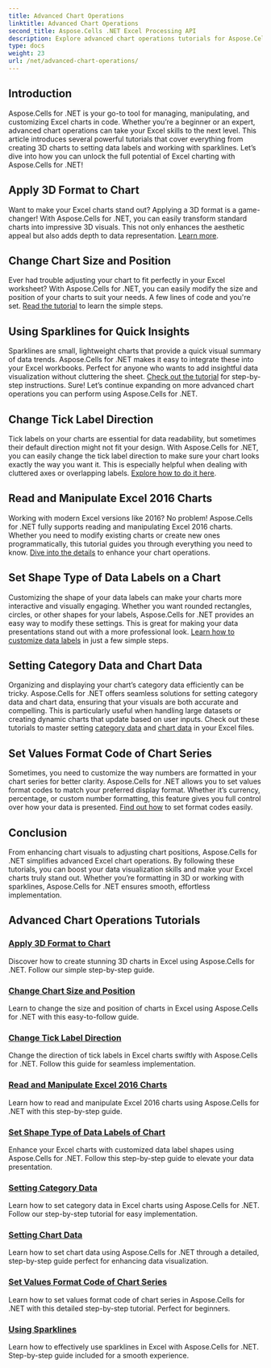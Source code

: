 ```yaml
---
title: Advanced Chart Operations
linktitle: Advanced Chart Operations
second_title: Aspose.Cells .NET Excel Processing API
description: Explore advanced chart operations tutorials for Aspose.Cells for .NET, including 3D charts, chart sizing, tick labels, and more, with easy-to-follow guides.
type: docs
weight: 23
url: /net/advanced-chart-operations/
---
```

## Introduction

Aspose.Cells for .NET is your go-to tool for managing, manipulating, and customizing Excel charts in code. Whether you’re a beginner or an expert, advanced chart operations can take your Excel skills to the next level. This article introduces several powerful tutorials that cover everything from creating 3D charts to setting data labels and working with sparklines. Let’s dive into how you can unlock the full potential of Excel charting with Aspose.Cells for .NET!

## Apply 3D Format to Chart

Want to make your Excel charts stand out? Applying a 3D format is a game-changer! With Aspose.Cells for .NET, you can easily transform standard charts into impressive 3D visuals. This not only enhances the aesthetic appeal but also adds depth to data representation. [Learn more](./apply-3d-format-to-chart/).

## Change Chart Size and Position

Ever had trouble adjusting your chart to fit perfectly in your Excel worksheet? With Aspose.Cells for .NET, you can easily modify the size and position of your charts to suit your needs. A few lines of code and you're set. [Read the tutorial](./change-chart-size-and-position/) to learn the simple steps.

## Using Sparklines for Quick Insights

Sparklines are small, lightweight charts that provide a quick visual summary of data trends. Aspose.Cells for .NET makes it easy to integrate these into your Excel workbooks. Perfect for anyone who wants to add insightful data visualization without cluttering the sheet. [Check out the tutorial](./using-sparklines/) for step-by-step instructions.
Sure! Let’s continue expanding on more advanced chart operations you can perform using Aspose.Cells for .NET.

## Change Tick Label Direction

Tick labels on your charts are essential for data readability, but sometimes their default direction might not fit your design. With Aspose.Cells for .NET, you can easily change the tick label direction to make sure your chart looks exactly the way you want it. This is especially helpful when dealing with cluttered axes or overlapping labels. [Explore how to do it here](./change-tick-label-direction/).

## Read and Manipulate Excel 2016 Charts

Working with modern Excel versions like 2016? No problem! Aspose.Cells for .NET fully supports reading and manipulating Excel 2016 charts. Whether you need to modify existing charts or create new ones programmatically, this tutorial guides you through everything you need to know. [Dive into the details](./read-and-manipulate-excel-2016-charts/) to enhance your chart operations.

## Set Shape Type of Data Labels on a Chart

Customizing the shape of your data labels can make your charts more interactive and visually engaging. Whether you want rounded rectangles, circles, or other shapes for your labels, Aspose.Cells for .NET provides an easy way to modify these settings. This is great for making your data presentations stand out with a more professional look. [Learn how to customize data labels](./set-shape-type-of-data-labels-of-chart/) in just a few simple steps.

## Setting Category Data and Chart Data

Organizing and displaying your chart’s category data efficiently can be tricky. Aspose.Cells for .NET offers seamless solutions for setting category data and chart data, ensuring that your visuals are both accurate and compelling. This is particularly useful when handling large datasets or creating dynamic charts that update based on user inputs. Check out these tutorials to master setting [category data](./setting-category-data/) and [chart data](./setting-chart-data/) in your Excel files.

## Set Values Format Code of Chart Series

Sometimes, you need to customize the way numbers are formatted in your chart series for better clarity. Aspose.Cells for .NET allows you to set values format codes to match your preferred display format. Whether it’s currency, percentage, or custom number formatting, this feature gives you full control over how your data is presented. [Find out how](./set-values-format-code-of-chart-series/) to set format codes easily.

## Conclusion

From enhancing chart visuals to adjusting chart positions, Aspose.Cells for .NET simplifies advanced Excel chart operations. By following these tutorials, you can boost your data visualization skills and make your Excel charts truly stand out. Whether you’re formatting in 3D or working with sparklines, Aspose.Cells for .NET ensures smooth, effortless implementation.

## Advanced Chart Operations Tutorials
### [Apply 3D Format to Chart](./apply-3d-format-to-chart/)
Discover how to create stunning 3D charts in Excel using Aspose.Cells for .NET. Follow our simple step-by-step guide.
### [Change Chart Size and Position](./change-chart-size-and-position/)
Learn to change the size and position of charts in Excel using Aspose.Cells for .NET with this easy-to-follow guide.
### [Change Tick Label Direction](./change-tick-label-direction/)
Change the direction of tick labels in Excel charts swiftly with Aspose.Cells for .NET. Follow this guide for seamless implementation.
### [Read and Manipulate Excel 2016 Charts](./read-and-manipulate-excel-2016-charts/)
Learn how to read and manipulate Excel 2016 charts using Aspose.Cells for .NET with this step-by-step guide.
### [Set Shape Type of Data Labels of Chart](./set-shape-type-of-data-labels-of-chart/)
Enhance your Excel charts with customized data label shapes using Aspose.Cells for .NET. Follow this step-by-step guide to elevate your data presentation.
### [Setting Category Data](./setting-category-data/)
Learn how to set category data in Excel charts using Aspose.Cells for .NET. Follow our step-by-step tutorial for easy implementation.
### [Setting Chart Data](./setting-chart-data/)
Learn how to set chart data using Aspose.Cells for .NET through a detailed, step-by-step guide perfect for enhancing data visualization.
### [Set Values Format Code of Chart Series](./set-values-format-code-of-chart-series/)
Learn how to set values format code of chart series in Aspose.Cells for .NET with this detailed step-by-step tutorial. Perfect for beginners.
### [Using Sparklines](./using-sparklines/)
Learn how to effectively use sparklines in Excel with Aspose.Cells for .NET. Step-by-step guide included for a smooth experience.